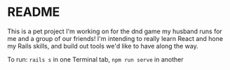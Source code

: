 # README

This is a pet project I'm working on for the dnd game my husband runs for me
and a group of our friends! I'm intending to really learn React and hone my
Rails skills, and build out tools we'd like to have along the way.

To run: `rails s` in one Terminal tab, `npm run serve` in another